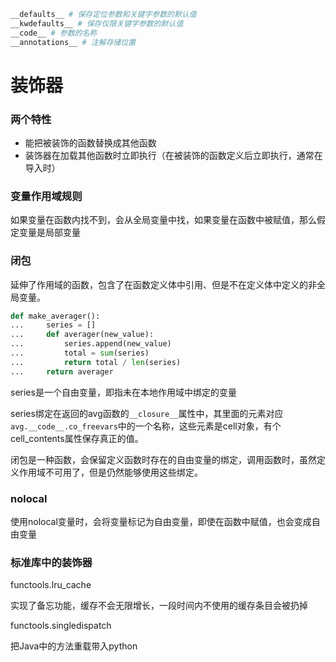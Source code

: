 ```python
__defaults__ # 保存定位参数和关键字参数的默认值
__kwdefaults__ # 保存仅限关键字参数的默认值
__code__ # 参数的名称
__annotations__ # 注解存储位置
```

# 装饰器

### 两个特性

- 能把被装饰的函数替换成其他函数
- 装饰器在加载其他函数时立即执行（在被装饰的函数定义后立即执行，通常在导入时）

### 变量作用域规则

如果变量在函数内找不到，会从全局变量中找，如果变量在函数中被赋值，那么假定变量是局部变量

### 闭包

延伸了作用域的函数，包含了在函数定义体中引用、但是不在定义体中定义的非全局变量。

```python
def make_averager():
...     series = []
...     def averager(new_value):
...         series.append(new_value)
...         total = sum(series)
...         return total / len(series)
...     return averager
```

series是一个自由变量，即指未在本地作用域中绑定的变量

series绑定在返回的avg函数的```__closure__```属性中，其里面的元素对应```avg.__code__.co_freevars```中的一个名称，这些元素是cell对象，有个cell_contents属性保存真正的值。

闭包是一种函数，会保留定义函数时存在的自由变量的绑定，调用函数时，虽然定义作用域不可用了，但是仍然能够使用这些绑定。

### nolocal

使用nolocal变量时，会将变量标记为自由变量，即使在函数中赋值，也会变成自由变量

### 标准库中的装饰器

functools.lru_cache

实现了备忘功能，缓存不会无限增长，一段时间内不使用的缓存条目会被扔掉

functools.singledispatch

 把Java中的方法重载带入python



